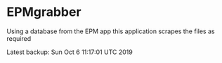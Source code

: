 # EPMgrabber
Using a database from the EPM app this application scrapes the files as required


Latest backup: Sun Oct 6 11:17:01 UTC 2019

